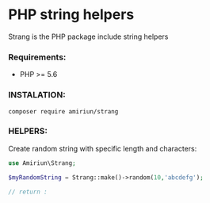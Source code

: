 # PHP string helpers

Strang is the PHP package include string helpers

### Requirements:
- PHP >= 5.6


### INSTALATION:

```composer require amiriun/strang```

### HELPERS:

Create random string with specific length and characters:
```php
use Amiriun\Strang;

$myRandomString = Strang::make()->random(10,'abcdefg');

// return : 